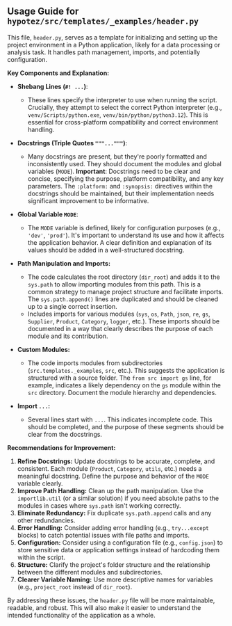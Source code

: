 ## Usage Guide for `hypotez/src/templates/_examples/header.py`

This file, `header.py`, serves as a template for initializing and setting up the project environment in a Python application, likely for a data processing or analysis task.  It handles path management, imports, and potentially configuration.

**Key Components and Explanation:**

* **Shebang Lines (`#! ...`)**:
    * These lines specify the interpreter to use when running the script.  Crucially, they attempt to select the correct Python interpreter (e.g., `venv/Scripts/python.exe`, `venv/bin/python/python3.12`). This is essential for cross-platform compatibility and correct environment handling.

* **Docstrings (Triple Quotes `"""..."""`)**:
    * Many docstrings are present, but they're poorly formatted and inconsistently used.  They should document the modules and global variables (`MODE`).  **Important**:  Docstrings need to be clear and concise, specifying the purpose, platform compatibility, and any key parameters. The `:platform:` and `:synopsis:` directives within the docstrings should be maintained, but their implementation needs significant improvement to be informative.

* **Global Variable `MODE`**:
    * The `MODE` variable is defined, likely for configuration purposes (e.g., `'dev'`, `'prod'`). It's important to understand its use and how it affects the application behavior.  A clear definition and explanation of its values should be added in a well-structured docstring.


* **Path Manipulation and Imports:**
    * The code calculates the root directory (`dir_root`) and adds it to the `sys.path` to allow importing modules from this path. This is a common strategy to manage project structure and facilitate imports.  The `sys.path.append()` lines are duplicated and should be cleaned up to a single correct insertion.
    * Includes imports for various modules (`sys`, `os`, `Path`, `json`, `re`, `gs`, `Supplier`, `Product`, `Category`, `logger`, etc.). These imports should be documented in a way that clearly describes the purpose of each module and its contribution.

* **Custom Modules:**
    * The code imports modules from subdirectories (`src.templates._examples`, `src`, etc.). This suggests the application is structured with a source folder.  The `from src import gs` line, for example, indicates a likely dependency on the `gs` module within the `src` directory. Document the module hierarchy and dependencies.

* **Import `...`:**
    *  Several lines start with `...`. This indicates incomplete code. This should be completed, and the purpose of these segments should be clear from the docstrings.


**Recommendations for Improvement:**

1. **Refine Docstrings:** Update docstrings to be accurate, complete, and consistent.  Each module (`Product`, `Category`, `utils`, etc.) needs a meaningful docstring.  Define the purpose and behavior of the `MODE` variable clearly.
2. **Improve Path Handling:**  Clean up the path manipulation.  Use the `importlib.util` (or a similar solution) if you need absolute paths to the modules in cases where `sys.path` isn't working correctly.
3. **Eliminate Redundancy:** Fix duplicate `sys.path.append` calls and any other redundancies.
4. **Error Handling:** Consider adding error handling (e.g., `try...except` blocks) to catch potential issues with file paths and imports.
5. **Configuration:** Consider using a configuration file (e.g., `config.json`) to store sensitive data or application settings instead of hardcoding them within the script.
6. **Structure:** Clarify the project's folder structure and the relationship between the different modules and subdirectories.
7. **Clearer Variable Naming:** Use more descriptive names for variables (e.g., `project_root` instead of `dir_root`).


By addressing these issues, the `header.py` file will be more maintainable, readable, and robust. This will also make it easier to understand the intended functionality of the application as a whole.